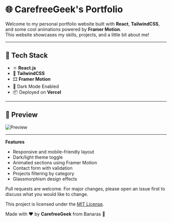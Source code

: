 # 🌐 CarefreeGeek's Portfolio

Welcome to my personal portfolio website built with **React**, **TailwindCSS**, and some cool animations powered by **Framer Motion**.  
This website showcases my skills, projects, and a little bit about me!

---

## 🚀 Tech Stack

- ⚛️ **React.js**
- 🎨 **TailwindCSS**
- 🎞️ **Framer Motion**
- 🌙 Dark Mode Enabled
- 📦 Deployed on **Vercel**

---

## 📸 Preview

![Preview](https://your-screenshot-link.com) <!-- replace with your deployed site screenshot -->

---

**Features**
- Responsive and mobile-friendly layout
- Dark/light theme toggle
- Animated sections using Framer Motion
- Contact form with validation
- Projects filtering by category
- Glassmorphism design effects



Pull requests are welcome. For major changes, please open an issue first to discuss what you would like to change.

This project is licensed under the [MIT License](LICENSE).

Made with ❤️ by **CarefreeGeek** from Banaras 🚩
